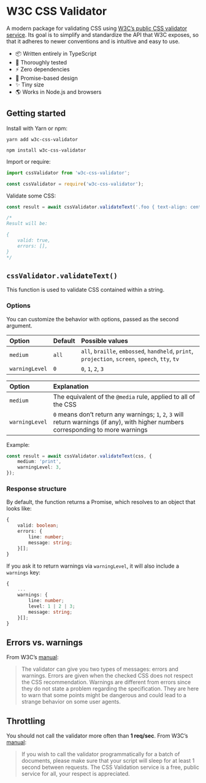 # W3C CSS Validator
A modern package for validating CSS using [W3C’s public CSS validator service](https://jigsaw.w3.org/css-validator/). Its goal is to simplify and standardize the API that W3C exposes, so that it adheres to newer conventions and is intuitive and easy to use.

- 📦 Written entirely in TypeScript
- 🔬 Thoroughly tested
- ⚡️ Zero dependencies
- 🤝 Promise-based design
- ✨ Tiny size
- 🌎 Works in Node.js and browsers

## Getting started

Install with Yarn or npm:

```
yarn add w3c-css-validator
```

```
npm install w3c-css-validator
```

Import or require:

```ts
import cssValidator from 'w3c-css-validator';
```

```ts
const cssValidator = require('w3c-css-validator');
```

Validate some CSS:

```ts
const result = await cssValidator.validateText('.foo { text-align: center; }');

/*
Result will be:

{
    valid: true,
    errors: [],
}
*/
```

## `cssValidator.validateText()`

This function is used to validate CSS contained within a string.

###  Options

You can customize the behavior with options, passed as the second argument.

Option | Default | Possible values
:--- | :--- | :---
`medium` | `all` | `all`, `braille`, `embossed`, `handheld`, `print`, `projection`, `screen`, `speech`, `tty`, `tv`
`warningLevel` | `0` | `0`, `1`, `2`, `3`

Option | Explanation
:--- | :---
`medium` | The equivalent of the `@media` rule, applied to all of the CSS
`warningLevel` | `0` means don’t return any warnings; `1`, `2`, `3` will return warnings (if any), with higher numbers corresponding to more warnings

Example:

```ts
const result = await cssValidator.validateText(css, {
    medium: 'print',
    warningLevel: 3,
});
```

### Response structure

By default, the function returns a Promise, which resolves to an object that looks like:

```ts
{
    valid: boolean;
    errors: {
        line: number;
        message: string;
    }[];
}
```

If you ask it to return warnings via `warningLevel`, it will also include a `warnings` key:

```ts
{
    ...
    warnings: {
        line: number;
        level: 1 | 2 | 3;
        message: string;
    }[];
}
```

## Errors vs. warnings

From W3C’s [manual](https://jigsaw.w3.org/css-validator/manual.html):

> The validator can give you two types of messages: errors and warnings. Errors are given when the checked CSS does not respect the CSS recommendation. Warnings are different from errors since they do not state a problem regarding the specification. They are here to warn that some points might be dangerous and could lead to a strange behavior on some user agents.

## Throttling

You should not call the validator more often than **1 req/sec**. From W3C’s [manual](https://jigsaw.w3.org/css-validator/manual.html):

> If you wish to call the validator programmatically for a batch of documents, please make sure that your script will sleep for at least 1 second between requests. The CSS Validation service is a free, public service for all, your respect is appreciated.
